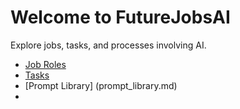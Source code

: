 # Welcome to FutureJobsAI
Explore jobs, tasks, and processes involving AI.

- [Job Roles](jobs.md)
- [Tasks](tasks.md)
- [Prompt Library] (prompt_library.md)
- 
